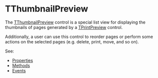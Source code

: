 TThumbnailPreview
=================

The [TThumbnailPreview](TThumbnailPreview.md) control is a special list view for displaying the thumbnails of pages generated by a [TPrintPreview](TPrintPreview.md) control.

Additionally, a user can use this control to reorder pages or perform some actions on the selected pages (e.g. delete, print, move, and so on).

See:
  - [Properties](TThumbnailPreview.Properties.md)
  - [Methods](TThumbnailPreview.Methods.md)
  - [Events](TThumbnailPreview.Events.md)
